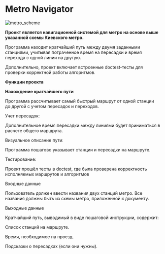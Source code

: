 # Metro Navigator
![metro_scheme](https://github.com/user-attachments/assets/595adc6a-6f61-49bd-9a91-678c9cb1ae45)

**Проект является навигационной системой для метро на основе выше указанной схемы Киевского метро.** 

Программа находит кратчайший путь между двумя заданными станциями, учитывая потраченное время на пересадки и время перехода с одной линии на другую.

Дополнительно, проект включает встроенные doctest-тесты для проверки корректной работы алгоритмов.

**Функции проекта**

__Нахождение кратчайшего пути__

Программа рассчитывает самый быстрый маршрут от одной станции до другой с учетом пересадок и переходов.

Учет пересадок:

Дополнительное время пересадки между линиями будет приниматься в расчете общего маршрута.

Визуальное описание пути:

Программа пошагово указывает станции и пересадки на маршруте.

Тестирование:

Проект прошёл тесты в doctest, где была проверена корректность исполняемых маршрутов и алгоритмов

Входные данные

Пользователь должен ввести названия двух станций метро. Все названия должны быть из схемы метро, приложенной к документу.

Выходные данные

Кратчайший путь, выводимый в виде пошаговой инструкции, содержит:

Список станций на маршруте.

Время, необходимое на проезд.

Подсказки о пересадках (если они нужны).
